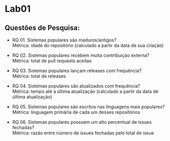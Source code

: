 # Lab01
## Questões de Pesquisa:

* RQ 01. Sistemas populares são maduros/antigos? </br>
Métrica: idade do repositório (calculado a partir da data de sua criação)

* RQ 02. Sistemas populares recebem muita contribuição externa? </br>
Métrica: total de pull requests aceitas

* RQ 03. Sistemas populares lançam releases com frequência? </br>
Métrica: total de releases

* RQ 04. Sistemas populares são atualizados com frequência? </br>
Métrica: tempo até a última atualização (calculado a partir da data de última
atualização)

* RQ 05. Sistemas populares são escritos nas linguagens mais populares? </br>
Métrica: linguagem primária de cada um desses repositórios

* RQ 06. Sistemas populares possuem um alto percentual de issues fechadas? </br>
Métrica: razão entre número de issues fechadas pelo total de issue

